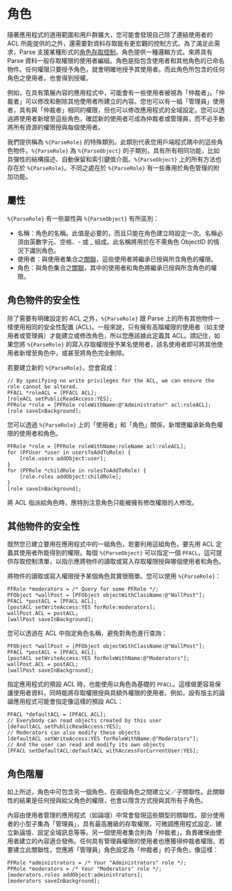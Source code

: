 # 角色

隨著應用程式的適用範圍和用戶群擴大，您可能會發現自己除了連結使用者的 ACL 所能提供的之外，還需要對資料存取能有更宏觀的控制方式。為了滿足此需求，Parse 支援某種形式的[角色存取控制](http://en.wikipedia.org/wiki/Role-based_access_control)。角色提供一種邏輯方式，來將具有 Parse 資料一般存取權限的使用者編組。角色是指包含使用者和其他角色的已命名物件。任何權限只要授予角色，就會明確地授予其使用者。而此角色所包含的任何角色之使用者，也會得到授權。

例如，在具有策展內容的應用程式中，可能會有一些使用者被視為「仲裁者」。「仲裁者」可以修改和刪除其他使用者所建立的內容。您也可以有一組「管理員」使用者，具有與「仲裁者」相同的權限，但也可以修改應用程式的全域設定。您可以透過將使用者新增至這些角色，確認新的使用者可成為仲裁者或管理員，而不必手動將所有資源的權限授與每個使用者。

我們提供稱為 `%{ParseRole}` 的特殊類別。此類別代表您用戶端程式碼中的這些角色物件。`%{ParseRole}` 為 `%{ParseObject}` 的子類別，具有所有相同功能，比如具彈性的結構描述、自動保留和索引鍵值介面。`%{ParseObject}` 上的所有方法也存在於 `%{ParseRole}`。不同之處在於 `%{ParseRole}` 有一些專用於角色管理的附加功能。

## 屬性

`%{ParseRole}` 有一些屬性與 `%{ParseObject}` 有所區別：

*   名稱：角色的名稱。此值是必要的，而且只能在角色建立時設定一次。名稱必須由英數字元、空格、- 或 _ 組成。此名稱將用於在不需角色 ObjectID 的情況下識別角色。
*   使用者：與使用者集合之[關聯](#objects-pointers)，這些使用者將繼承已授與所含角色的權限。
*   角色：與角色集合之[關聯](#objects-pointers)，其中的使用者和角色將繼承已授與所含角色的權限。

## 角色物件的安全性

除了需要有明確設定的 ACL 之外，`%{ParseRole}` 跟 Parse 上的所有其他物件一樣使用相同的安全性配置 (ACL)。一般來說，只有擁有高階權限的使用者（如主使用者或管理員）才能建立或修改角色，所以您應該據此定義其 ACL。請記住，如果您將 `%{ParseRole}` 的寫入存取權限授予某名使用者，該名使用者即可將其他使用者新增至角色中，或甚至將角色完全刪除。

若要建立新的 `%{ParseRole}`，您會寫成：

```objc
// By specifying no write privileges for the ACL, we can ensure the role cannot be altered.
PFACL *roleACL = [PFACL ACL];
[roleACL setPublicReadAccess:YES];
PFRole *role = [PFRole roleWithName:@"Administrator" acl:roleACL];
[role saveInBackground];
```

您可以透過 `%{ParseRole}` 上的「使用者」和「角色」關係，新增應繼承新角色權限的使用者和角色。

```objc
PFRole *role = [PFRole roleWithName:roleName acl:roleACL];
for (PFUser *user in usersToAddToRole) {
    [role.users addObject:user];
}
for (PFRole *childRole in rolesToAddToRole) {
    [role.roles addObject:childRole];
}
[role saveInBackground];
```

將 ACL 指派給角色時，應特別注意角色只能被擁有修改權限的人修改。

## 其他物件的安全性

既然您已建立要用在應用程式中的一組角色，若要利用這組角色，要先用 ACL 定義其使用者所能得到的權限。每個 `%{ParseObject}` 可以指定一個 `PFACL`，這可提供存取控制清單，以指示應將物件的讀取或寫入存取權限授與哪個使用者和角色。

將物件的讀取或寫入權限授予某個角色其實很簡單。您可以使用 `%{ParseRole}`：

```objc
PFRole *moderators = /* Query for some PFRole */;
PFObject *wallPost = [PFObject objectWithClassName:@"WallPost"];
PFACL *postACL = [PFACL ACL];
[postACL setWriteAccess:YES forRole:moderators];
wallPost.ACL = postACL;
[wallPost saveInBackground];
```

您可以透過在 ACL 中指定角色名稱，避免對角色進行查詢：

```objc
PFObject *wallPost = [PFObject objectWithClassName:@"WallPost"];
PFACL *postACL = [PFACL ACL];
[postACL setWriteAccess:YES forRoleWithName:@"Moderators"];
wallPost.ACL = postACL;
[wallPost saveInBackground];
```

指定應用程式的預設 ACL 時，也能使用以角色為基礎的 `PFACL`。這樣做更容易保護使用者資料，同時能將存取權限授與具額外權限的使用者。例如，設有版主的論譠應用程式可能會指定像這樣的預設 ACL：

```objc
PFACL *defaultACL = [PFACL ACL];
// Everybody can read objects created by this user
[defaultACL setPublicReadAccess:YES];
// Moderators can also modify these objects
[defaultACL setWriteAccess:YES forRoleWithName:@"Moderators"];
// And the user can read and modify its own objects
[PFACL setDefaultACL:defaultACL withAccessForCurrentUser:YES];
```

## 角色階層

如上所述，角色中可包含另一個角色，在兩個角色之間建立父／子關聯性。此關聯性的結果是任何授與給父角色的權限，也會以隱含方式授與其所有子角色。

內容由使用者管理的應用程式（如論壇）中常會發現這些類型的關聯性。部分使用者的小型子集為「管理員」，具有最高層級的存取權限，可微調應用程式設定、建立新論壇、設定全域訊息等等。另一個使用者集合則為「仲裁者」，負責確保由使用者建立的內容適合發佈。任何具有管理員權限的使用者也應獲得仲裁者權限。若要建立此關聯性，您應將「管理員」角色設定為「仲裁者」的子角色，像這樣：

```objc
PFRole *administrators = /* Your "Administrators" role */;
PFRole *moderators = /* Your "Moderators" role */;
[moderators.roles addObject:administrators];
[moderators saveInBackground];
```
